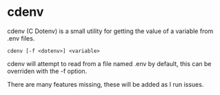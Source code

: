 # cdenv
cdenv (C Dotenv) is a small utility for getting the value of a variable from
.env files.

```shell
cdenv [-f <dotenv>] <variable>
```

cdenv will attempt to read from a file named .env by default, this can be
overriden with the -f option.

There are many features missing, these will be added as I run issues.
